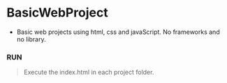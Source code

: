 # BasicWebProject
- Basic web projects using html, css and javaScript. No frameworks and no library.

### RUN

> Execute the index.html in each project folder.
